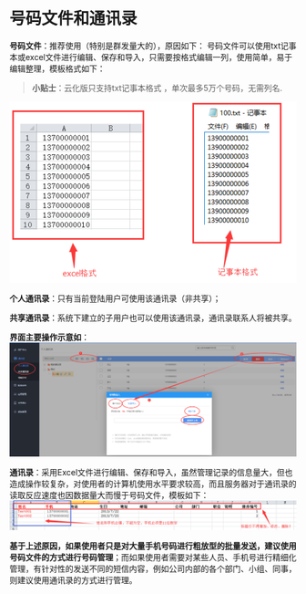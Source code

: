 # 号码文件和通讯录


**号码文件**：推荐使用（特别是群发量大的），原因如下：
号码文件可以使用txt记事本或excel文件进行编辑、保存和导入，只需要按格式编辑一列，使用简单，易于编辑整理，模板格式如下：   
>**小贴士**：云化版只支持txt记事本格式 ，单次最多5万个号码，无需列名.  

<img src="../images/format_phoneFile.png" alt="图片被外星人掠走了┌(。Д。)┐" title="号码文件格式">   

**个人通讯录**：只有当前登陆用户可使用该通讯录（非共享）；

**共享通讯录**：系统下建立的子用户也可以使用该通讯录，通讯录联系人将被共享。

**界面主要操作示意如**：
<img src="../images/addressBook.png" alt="图片被外星人掠走了┌(。Д。)┐" title="通过号码文件选择对象">  

**通讯录**：采用Excel文件进行编辑、保存和导入，虽然管理记录的信息量大，但也造成操作较复杂，对使用者的计算机使用水平要求较高，而且服务器对于通讯录的读取反应速度也因数据量大而慢于号码文件，模板如下：    
<img src="../images/format_addressBook.png" alt="图片被外星人掠走了┌(。Д。)┐" title="号码文件格式">   


**基于上述原因，如果使用者只是对大量手机号码进行粗放型的批量发送，建议使用号码文件的方式进行号码管理**；而如果使用者需要对某些人员、手机号进行精细化管理，有针对性的发送不同的短信内容，例如公司内部的各个部门、小组、同事，则建议使用通讯录的方式进行管理。
